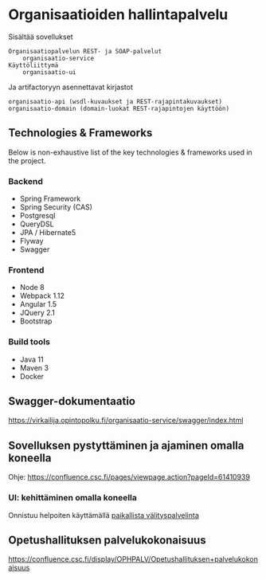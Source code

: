 # Organisaatioiden hallintapalvelu

Sisältää sovellukset

    Organisaatiopalvelun REST- ja SOAP-palvelut
        organisaatio-service
    Käyttöliittymä
        organisaatio-ui

Ja artifactoryyn asennettavat kirjastot

    organisaatio-api (wsdl-kuvaukset ja REST-rajapintakuvaukset)
    organisaatio-domain (domain-luokat REST-rajapintojen käyttöön)

## Technologies & Frameworks

Below is non-exhaustive list of the key technologies & frameworks used in the project.

### Backend

* Spring Framework
* Spring Security (CAS)
* Postgresql
* QueryDSL
* JPA / Hibernate5
* Flyway
* Swagger

### Frontend

* Node 8
* Webpack 1.12
* Angular 1.5
* JQuery 2.1
* Bootstrap

### Build tools

* Java 11
* Maven 3
* Docker

## Swagger-dokumentaatio

https://virkailija.opintopolku.fi/organisaatio-service/swagger/index.html


## Sovelluksen pystyttäminen ja ajaminen omalla koneella
Ohje: https://confluence.csc.fi/pages/viewpage.action?pageId=61410939

### UI: kehittäminen omalla koneella

Onnistuu helpoiten käyttämällä [paikallista välityspalvelinta](nginx)

## Opetushallituksen palvelukokonaisuus
https://confluence.csc.fi/display/OPHPALV/Opetushallituksen+palvelukokonaisuus
